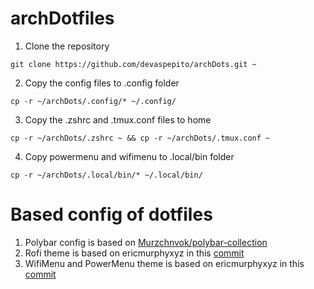 # archDotfiles

1. Clone the repository

```
git clone https://github.com/devaspepito/archDots.git ~
```

2. Copy the config files to .config folder

```
cp -r ~/archDots/.config/* ~/.config/
```

3. Copy the .zshrc and .tmux.conf files to home

```
cp -r ~/archDots/.zshrc ~ && cp -r ~/archDots/.tmux.conf ~
```

4. Copy powermenu and wifimenu to .local/bin folder

```
cp -r ~/archDots/.local/bin/* ~/.local/bin/
```

# Based config of dotfiles

1. Polybar config is based on [Murzchnvok/polybar-collection](https://github.com/Murzchnvok/polybar-collection)
2. Rofi theme is based on ericmurphyxyz in this [commit](https://github.com/ericmurphyxyz/dotfiles/tree/ba56c55ab756e95f4f7c0c583563c7840d3c6ce1)
3. WifiMenu and PowerMenu theme is based on ericmurphyxyz in this [commit](https://github.com/ericmurphyxyz/dotfiles/tree/ba56c55ab756e95f4f7c0c583563c7840d3c6ce1)
